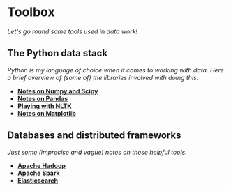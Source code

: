 # Toolbox

*Let's go round some tools used in data work!*

## The Python data stack

*Python is my language of choice when it comes to working with data. Here a brief overview of (some of) the libraries involved with doing this.*

* [**Notes on Numpy and Scipy**](http://nbviewer.jupyter.org/github/martinapugliese/tales-science-data/blob/master/toolbox/python/numpy-scipy.ipynb)
* [**Notes on Pandas**](http://nbviewer.jupyter.org/github/martinapugliese/tales-science-data/blob/master/toolbox/python/pandas.ipynb)
* [**Playing with NLTK**](http://nbviewer.jupyter.org/github/martinapugliese/tales-science-data/blob/master/toolbox/python/nltk.ipynb)
* [**Notes on Matplotlib**](http://nbviewer.jupyter.org/github/martinapugliese/tales-science-data/blob/master/toolbox/python/matplotlib.ipynb)

## Databases and distributed frameworks

*Just some (imprecise and vague) notes on these helpful tools.*

* [**Apache Hadoop**](http://nbviewer.jupyter.org/github/martinapugliese/tales-science-data/blob/master/toolbox/dbses-distrib-frameworks/hadoop.ipynb)
* [**Apache Spark**](http://nbviewer.jupyter.org/github/martinapugliese/tales-science-data/blob/master/toolbox/dbses-distrib-frameworks/spark.ipynb)
* [**Elasticsearch**](http://nbviewer.jupyter.org/github/martinapugliese/tales-science-data/blob/master/toolbox/dbses-distrib-frameworks/elasticsearch.ipynb)

